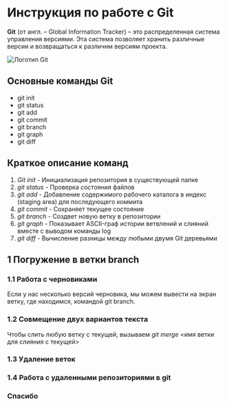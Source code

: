 # Инструкция по работе с Git
**Git** (от англ. – Global Information Tracker) – это распределенная система управления версиями. Эта система позволяет хранить различные версии и возвращаться к различнм версиям проекта.

![Логотип Git](https://git-scm.com/images/logo@2x.png)
## Основные команды Git
* git init
* git status
* git add
* git commit
* git branch
* git graph
* git diff
## Краткое описание команд
1. *Git init* - Инициализация репозитория в существующей папке
2. *git status* - Проверка состояния файлов
3. *git add* - Добавление содержимого рабочего каталога в индекс (staging area) для последующего коммита
4. *git commit* - Cохраняет текущее состояние
5. *git branch* - Создвет новую ветку в репозитории
6. *git graph* - Показывает ASCII-граф истории ветвлений и слияний вместе
с выводом команды log
7. *git diff* - Вычисление разницы между любыми двумя Git деревьями

## 1 Погружение в ветки branch
 
### 1.1 Работа с черновиками

Если у нас несколько версий черновика, мы
можем вывести на экран ветку, где находимся,
командой git branch.

### 1.2 Совмещение двух вариантов текста
Чтобы слить любую ветку с текущей, вызываем
*git merge* <имя ветки для слияния с текущей>

### 1.3 Удаление веток

### 1.4 Работа с удаленными репозиториями в git

### Спасибо 

